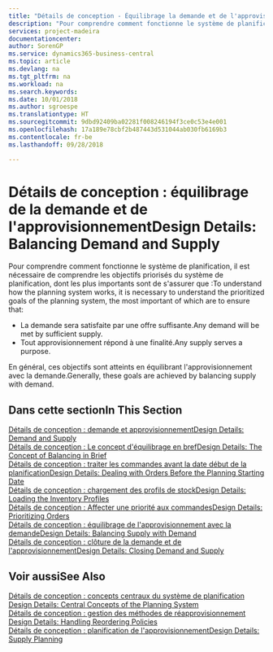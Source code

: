 ```yaml
---
title: "Détails de conception - Équilibrage la demande et de l'approvisionnement | Microsoft Docs"
description: "Pour comprendre comment fonctionne le système de planification, il est nécessaire de comprendre les objectifs priorisés du système de planification, dont les plus importants sont de s'assurer que toute demande est satisfaite par suffisamment d'approvisionnement et n'importe quel approvisionnement atteint un but."
services: project-madeira
documentationcenter: 
author: SorenGP
ms.service: dynamics365-business-central
ms.topic: article
ms.devlang: na
ms.tgt_pltfrm: na
ms.workload: na
ms.search.keywords: 
ms.date: 10/01/2018
ms.author: sgroespe
ms.translationtype: HT
ms.sourcegitcommit: 9dbd92409ba02281f008246194f3ce0c53e4e001
ms.openlocfilehash: 17a189e78cbf2b487443d531044ab030fb6169b3
ms.contentlocale: fr-be
ms.lasthandoff: 09/28/2018

---
```

# <a name="design-details-balancing-demand-and-supply"></a><span data-ttu-id="070b2-103">Détails de conception : équilibrage de la demande et de l'approvisionnement</span><span class="sxs-lookup"><span data-stu-id="070b2-103">Design Details: Balancing Demand and Supply</span></span>
<span data-ttu-id="070b2-104">Pour comprendre comment fonctionne le système de planification, il est nécessaire de comprendre les objectifs priorisés du système de planification, dont les plus importants sont de s'assurer que :</span><span class="sxs-lookup"><span data-stu-id="070b2-104">To understand how the planning system works, it is necessary to understand the prioritized goals of the planning system, the most important of which are to ensure that:</span></span>  

- <span data-ttu-id="070b2-105">La demande sera satisfaite par une offre suffisante.</span><span class="sxs-lookup"><span data-stu-id="070b2-105">Any demand will be met by sufficient supply.</span></span>  
- <span data-ttu-id="070b2-106">Tout approvisionnement répond à une finalité.</span><span class="sxs-lookup"><span data-stu-id="070b2-106">Any supply serves a purpose.</span></span>  

 <span data-ttu-id="070b2-107">En général, ces objectifs sont atteints en équilibrant l'approvisionnement avec la demande.</span><span class="sxs-lookup"><span data-stu-id="070b2-107">Generally, these goals are achieved by balancing supply with demand.</span></span>  

## <a name="in-this-section"></a><span data-ttu-id="070b2-108">Dans cette section</span><span class="sxs-lookup"><span data-stu-id="070b2-108">In This Section</span></span>  
[<span data-ttu-id="070b2-109">Détails de conception : demande et approvisionnement</span><span class="sxs-lookup"><span data-stu-id="070b2-109">Design Details: Demand and Supply</span></span>](design-details-demand-and-supply.md)  
[<span data-ttu-id="070b2-110">Détails de conception : Le concept d'équilibrage en bref</span><span class="sxs-lookup"><span data-stu-id="070b2-110">Design Details: The Concept of Balancing in Brief</span></span>](design-details-the-concept-of-balancing-in-brief.md)  
[<span data-ttu-id="070b2-111">Détails de conception : traiter les commandes avant la date début de la planification</span><span class="sxs-lookup"><span data-stu-id="070b2-111">Design Details: Dealing with Orders Before the Planning Starting Date</span></span>](design-details-dealing-with-orders-before-the-planning-starting-date.md)  
[<span data-ttu-id="070b2-112">Détails de conception : chargement des profils de stock</span><span class="sxs-lookup"><span data-stu-id="070b2-112">Design Details: Loading the Inventory Profiles</span></span>](design-details-loading-the-inventory-profiles.md)  
[<span data-ttu-id="070b2-113">Détails de conception : Affecter une priorité aux commandes</span><span class="sxs-lookup"><span data-stu-id="070b2-113">Design Details: Prioritizing Orders</span></span>](design-details-prioritizing-orders.md)  
[<span data-ttu-id="070b2-114">Détails de conception : équilibrage de l'approvisionnement avec la demande</span><span class="sxs-lookup"><span data-stu-id="070b2-114">Design Details: Balancing Supply with Demand</span></span>](design-details-balancing-supply-with-demand.md)  
[<span data-ttu-id="070b2-115">Détails de conception : clôture de la demande et de l'approvisionnement</span><span class="sxs-lookup"><span data-stu-id="070b2-115">Design Details: Closing Demand and Supply</span></span>](design-details-closing-demand-and-supply.md)  

## <a name="see-also"></a><span data-ttu-id="070b2-116">Voir aussi</span><span class="sxs-lookup"><span data-stu-id="070b2-116">See Also</span></span>  
 <span data-ttu-id="070b2-117">[Détails de conception : concepts centraux du système de planification](design-details-central-concepts-of-the-planning-system.md) </span><span class="sxs-lookup"><span data-stu-id="070b2-117">[Design Details: Central Concepts of the Planning System](design-details-central-concepts-of-the-planning-system.md) </span></span>  
 <span data-ttu-id="070b2-118">[Détails de conception : gestion des méthodes de réapprovisionnement](design-details-handling-reordering-policies.md) </span><span class="sxs-lookup"><span data-stu-id="070b2-118">[Design Details: Handling Reordering Policies](design-details-handling-reordering-policies.md) </span></span>  
 [<span data-ttu-id="070b2-119">Détails de conception : planification de l'approvisionnement</span><span class="sxs-lookup"><span data-stu-id="070b2-119">Design Details: Supply Planning</span></span>](design-details-supply-planning.md)

